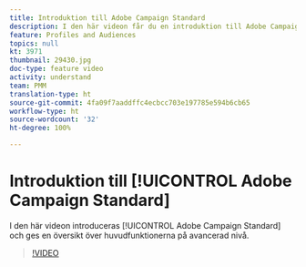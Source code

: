 ```yaml
---
title: Introduktion till Adobe Campaign Standard
description: I den här videon får du en introduktion till Adobe Campaign Standard på avancerad nivå.
feature: Profiles and Audiences
topics: null
kt: 3971
thumbnail: 29430.jpg
doc-type: feature video
activity: understand
team: PMM
translation-type: ht
source-git-commit: 4fa09f7aaddffc4ecbcc703e197785e594b6cb65
workflow-type: ht
source-wordcount: '32'
ht-degree: 100%

---
```



# Introduktion till [!UICONTROL Adobe Campaign Standard]

I den här videon introduceras [!UICONTROL Adobe Campaign Standard] och ges en översikt över huvudfunktionerna på avancerad nivå.

>[!VIDEO](https://video.tv.adobe.com/v/29430?quality=12&captions=swe)
